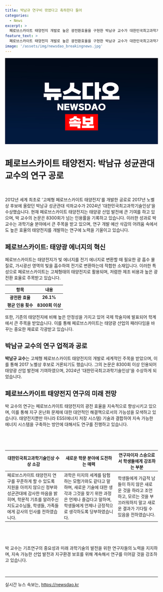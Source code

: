 ```yaml
---
title: 박남규 연구비 깎였다고 축하한다 들어
categories:
  - News
excerpt: >
  페로브스카이트 태양전지 개발로 높은 광전환효율을 구현한 박남규 교수가 대한민국최고과학기술인상 수상자로 선정됐다. 연구실의 R&D 예산 삭감을 피하지 못한 상황에서도 기초과학연구의 중요성을 강조했으며, 과학기술 분야에서의 정년 없는 연구 제도 필요성을 언급했다. 그의 공로로 광전환 효율은 26.1%에 달하고, 에너지믹스를 강조하며 지구온난화 대응 기술에도 관심을 기울이고 있다. 그의 페로브스카이트 태양전지 연구는 현재와 미래에 걸쳐 큰 영향을 줄 것으로 기대된다.
feature_text: >
  페로브스카이트 태양전지 개발로 높은 광전환효율을 구현한 박남규 교수가 대한민국최고과학기술인상 수상자로 선정됐다. 연구실의 R&D 예산 삭감을 피하지 못한 상황에서도 기초과학연구의 중요성을 강조했으며, 과학기술 분야에서의 정년 없는 연구 제도 필요성을 언급했다. 그의 공로로 광전환 효율은 26.1%에 달하고, 에너지믹스를 강조하며 지구온난화 대응 기술에도 관심을 기울이고 있다. 그의 페로브스카이트 태양전지 연구는 현재와 미래에 걸쳐 큰 영향을 줄 것으로 기대된다.
image: '/assets/img/newsdao_breakingnews.jpg'
---
```


<p><img src="/assets/img/newsdao_breakingnews.jpg" alt="firstkoreanews 속보" /></p>

<h1>페로브스카이트 태양전지: 박남규 성균관대 교수의 연구 공로</h1>

<p data-ke-size="size16">&nbsp;</p>

<p data-ke-size="size16">2012년 세계 최초로 '고체형 페로브스카이트 태양전지'를 개발한 공로로 2017년 노벨상 후보에 올랐던 박남규 성균관대 석좌교수가 2024년 '대한민국최고과학기술인상'을 수상했습니다. 현재 페로브스카이트 태양전지는 태양광 산업 발전에 큰 기여를 하고 있으며, 박 교수의 논문은 8300회가 넘는 인용률을 기록하고 있습니다. 이러한 성과로 박 교수는 과학기술 분야에서 큰 주목을 받고 있으며, 연구 개발 예산 삭감의 어려움 속에서도 높은 효율의 태양전지를 개발하는 연구에 노력을 기울이고 있습니다.</p>

<h2 data-ke-size="size26">페로브스카이트: 태양광 에너지의 혁신</h2>

<p data-ke-size="size16">페로브스카이트는 태양전지가 빛 에너지를 전기 에너지로 변환할 때 필요한 광 흡수 물질로, 가시광선 영역의 빛을 흡수하여 전기로 변환하는데 적합한 소재입니다. 이러한 특성으로 페로브스카이트는 고체형태의 태양전지로 활용되며, 저렴한 제조 비용과 높은 광전환 효율로 주목받고 있습니다.</p>

<table>
<thead>
<tr>
<th style="text-align: center;">항목</th>
<th style="text-align: center;">내용</th>
</tr>
</thead>
<tbody>
<tr>
<td style="text-align: center;"><b>광전환 효율</b></td>
<td style="text-align: center;"><b>26.1%</b></td>
</tr>
<tr>
<td style="text-align: center;"><b>평균 인용 횟수</b></td>
<td style="text-align: center;"><b>8300회 이상</b></td>
</tr>
</tbody>
</table>

<p data-ke-size="size16">또한, 기존의 태양전지에 비해 높은 안정성을 가지고 있어 국제 학술지에 발표되어 학계에서 큰 주목을 받았습니다. 이를 통해 페로브스카이트는 태양광 산업의 패러다임을 바꾸는 중요한 재료로 각광받고 있습니다.</p>

<h2 data-ke-size="size26">박남규 교수의 연구 업적과 공로</h2>

<p data-ke-size="size16"><b>박남규 교수</b>는 고체형 페로브스카이트 태양전지의 개발로 세계적인 주목을 받았으며, 이를 통해 2017 노벨상 후보로 거론되기도 했습니다. 그의 논문은 8300회 이상 인용되어 태양광 산업 발전에 기여하였으며, 2024년 '대한민국최고과학기술인상'을 수상하게 되었습니다.</p>

<h2 data-ke-size="size26">페로브스카이트 태양전지 연구의 미래 전망</h2>

<p data-ke-size="size16">박 교수의 연구는 페로브스카이트 태양전지의 광전 효율을 지속적으로 향상시키고 있으며, 이를 통해 지구 온난화 문제에 대한 대안적인 해결책으로서의 가능성을 모색하고 있습니다. 태양전지뿐만 아니라 ESS(에너지 저장 시스템) 기술과 결합하여 지속 가능한 에너지 시스템을 구축하는 방안에 대해서도 연구를 진행하고 있습니다.</p>

<p data-ke-size="size16">&nbsp;</p>

<p data-ke-size="size16">&nbsp;</p>

<table>
<thead>
<tr>
<th style="text-align: center;">대한민국최고과학기술인상 수상 소감</th>
<th style="text-align: center;">새로운 학문 분야에 도전하는 매력</th>
<th style="text-align: center;">연구자이자 스승으로서 학생들에게 강조하는 부분</th>
</tr>
</thead>
<tbody>
<tr>
<td>페로브스카이트 태양전지 연구를 꾸준하게 할 수 있도록 지원을 아끼지 않으신 정부와 성균관대에 감사한 마음을 밝히며, 학문적 기초를 알려주신 지도교수님들, 학생들, 가족들에게 감사의 인사를 전하였습니다.</td>
<td>과학은 미지의 세계를 탐험하는 모험가와도 같다고 말하며, 새로운 기술에 대한 생각과 그것을 찾기 위한 과정은 언제나 즐겁다고 말하며, 학생들에게 언제나 긍정적으로 생각하도록 당부하였습니다.</td>
<td>학생들에게 가급적 남들이 하지 않은 새로운 것을 하라고 조언하고, 모르는 것을 부끄러워하지 말고 새로운 결과가 기다릴 수 있음을 전하였습니다.</td>
</tr>
</tbody>
</table>

<p data-ke-size="size16">&nbsp;</p>

<p data-ke-size="size16">&nbsp;</p>

<p data-ke-size="size16">박 교수는 기초연구의 중요성과 미래 과학기술의 발전을 위한 연구자들의 노력을 지지하며, 지속 가능한 산업 발전과 지구환경 보호를 위해 계속해서 연구를 이어갈 것을 강조하고 있습니다.</p>

<p data-ke-size="size16">&nbsp;</p>

<hr>
실시간 뉴스 속보는, <a href="https://newsdao.kr" rel="dofollow">https://newsdao.kr</a>


